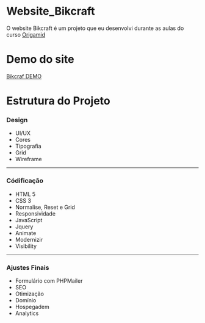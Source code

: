 # Website_Bikcraft
O website Bikcraft é um projeto que eu desenvolvi durante as aulas do curso <a href="https://www.origamid.com">Origamid</a> 

# Demo do site

<a href="#"> Bikcraf DEMO </a>
 
# Estrutura do Projeto

<h3>Design</h3>
<ul> 
  <li>UI/UX</li>
  <li>Cores</li>
  <li>Tipografia</li>
  <li>Grid</li> 
  <li>Wireframe</li>   
</ul>
  
<hr>

<h3>Códificação</h3>
<ul>
  <li>HTML 5</li>
  <li>CSS 3</li>
  <li>Normalise, Reset e Grid</li>
  <li>Responsividade</li>
  <li>JavaScript</li>
  <li>Jquery</li>
  <li>Animate</li>
  <li>Modernizir</li>
  <li>Visibility</li>
</ul>
 
 <hr>

 <h3>Ajustes Finais</h3>
 <ul>  
  <li>Formulário com PHPMailer</li>
  <li>SEO</li>
  <li>Otimização</li>
  <li>Domínio</li>
  <li>Hospegadem</li>
  <li>Analytics</li>   
</ul>



